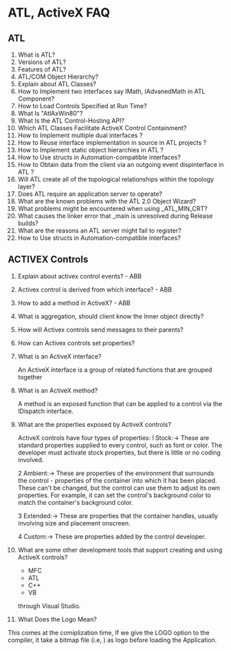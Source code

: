 # ATL, ActiveX FAQ

## ATL

1. What is ATL?
2. Versions of ATL?
3. Features of ATL?
4. ATL/COM Object Hierarchy?
5. Explain about ATL Classes?
6. How to Implement two interfaces say IMath, IAdvanedMath in ATL Component?
7. How to Load Controls Specified at Run Time?
8. What Is "AtlAxWin80"?
9. What Is the ATL Control-Hosting API?
10. Which ATL Classes Facilitate ActiveX Control Containment?
11. How to Implement multiple dual interfaces ?
12. How to Reuse interface implementation in source in ATL projects ?
13. How to Implement static object hierarchies in ATL ?
14. How to Use structs in Automation-compatible interfaces?
15. How to Obtain data from the client via an outgoing event dispinterface in ATL ?
16. Will ATL create all of the topological relationships within the topology layer?
17. Does ATL require an application server to operate?
18. What are the known problems with the ATL 2.0 Object Wizard?
19. What problems might be encountered when using \_ATL_MIN_CRT?
20. What causes the linker error that \_main is unresolved during Release builds?
21. What are the reasons an ATL server might fail to register?
22. How to Use structs in Automation-compatible interfaces?

## ACTIVEX Controls

1. Explain about activex control events? - ABB
2. Activex control is derived from which interface? - ABB
3. How to add a method in ActiveX? - ABB
4. What is aggregation, should client know the Inner object directly?
5. How will Activex controls send messages to their parents?
6. How can Activex controls set properties?
7. What is an ActiveX interface?

   An ActiveX interface is a group of related functions that
   are grouped together

8. What is an ActiveX method?

   A method is an exposed function that can be applied to a
   control via the IDispatch interface.

9. What are the properties exposed by ActiveX controls?

   ActiveX controls have four types of properties:
   l Stock:-> These are standard properties supplied to every
   control, such as font or
   color. The developer must activate stock properties, but
   there is little or no
   coding involved.

   2 Ambient:-> These are properties of the environment that
   surrounds the control -
   properties of the container into which it has been placed.
   These can't be changed,
   but the control can use them to adjust its own properties.
   For example, it can set
   the control's background color to match the container's
   background color.

   3 Extended:-> These are properties that the container
   handles, usually involving size
   and placement onscreen.

   4 Custom:-> These are properties added by the control
   developer.

10. What are some other development tools that support creating and using ActiveX controls?

    - MFC
    - ATL
    - C++
    - VB

    through Visual Studio.

11. What Does the Logo Mean?

This comes at the comiplization time, If we give the LOGO option to the compiler, it take a bitmap file (i.e, ) as logo before loading the Application.
